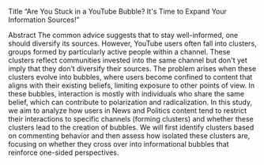 
Title 
“Are You Stuck in a YouTube Bubble? It's Time to Expand Your Information Sources!”


Abstract
The common advice suggests that to stay well-informed, one should diversify its sources.  However, YouTube users often fall into clusters, groups formed by particularly active people within a channel. These clusters reflect communities invested into the same channel but don't yet imply that they don’t diversify their sources.
The problem arises when these clusters evolve into bubbles, where users become confined to content that aligns with their existing beliefs, limiting exposure to other points of view. In these bubbles, interaction is mostly with individuals who share the same belief, which can contribute to polarization and radicalization.
In this study, we aim to analyze how users in News and Politics content tend to restrict their interactions to specific channels (forming clusters) and whether these clusters lead to the creation of bubbles. We will first identify clusters based on commenting behavior and then assess how isolated these clusters are, focusing on whether they cross over into informational bubbles that reinforce one-sided perspectives.
